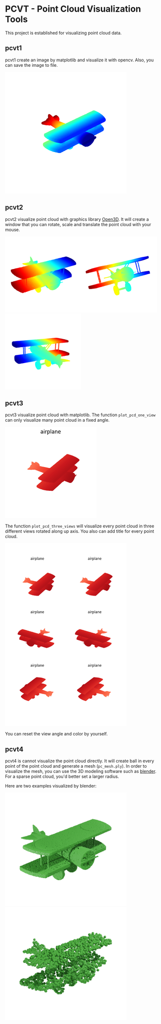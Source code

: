# PCVT - Point Cloud Visualization Tools

This project is established for visualizing point cloud data.

## pcvt1

pcvt1 create an image by matplotlib and visualize it with opencv. Also, you can save the image to file.

<img src="images/pcvt1.png">

## pcvt2

pcvt2 visualize point cloud with graphics library [Open3D](http://www.open3d.org/). It will create a window that you can rotate, scale and translate the point cloud with your mouse.

<img src="images/pcvt2_1.png" width="250px"><img src="images/pcvt2_2.png" width="250px"><img src="images/pcvt2_3.png" width="250px">

## pcvt3

pcvt3 visualize point cloud with matplotlib. The function `plot_pcd_one_view` can only visualize many point cloud in a fixed angle.

<img src="images/pcvt3_1.png">

The function `plot_pcd_three_views` will visualize every point cloud in three different views rotated along up axis. You also can add title for every point cloud.

<img src="images/pcvt3_2.png" width="400px">

You can reset the view angle and color by yourself.

## pcvt4

pcvt4 is cannot visualize the point cloud directly. It will create ball in every point of the point cloud and generate a mesh (`pc_mesh.ply`). In order to visualize the mesh, you can use the 3D modeling software such as [blender](https://www.blender.org/). For a sparse point cloud, you'd better set a larger radius.

Here are two examples visualized by blender:

<img src="images/pcvt4_1.png" width="400px">
<img src="images/pcvt4_2.png" width="400px">
